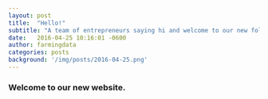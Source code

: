 ```yaml
---
layout: post
title:  "Hello!"
subtitle: "A team of entrepreneurs saying hi and welcome to our new followers."
date:   2016-04-25 10:16:01 -0600
author: farmingdata
categories: posts
background: '/img/posts/2016-04-25.png'
---
```


### Welcome to our new website.
